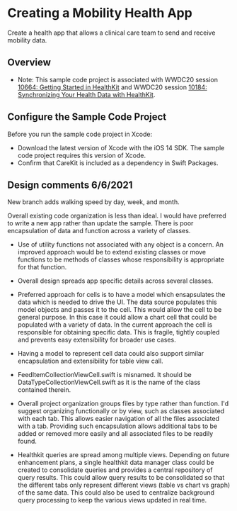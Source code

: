 # Creating a Mobility Health App

Create a health app that allows a clinical care team to send and receive mobility data.

## Overview

- Note: This sample code project is associated with WWDC20 session [10664: Getting Started in HealthKit](https://developer.apple.com/wwdc20/10664/) and WWDC20 session [10184: Synchronizing Your Health Data with HealthKit](https://developer.apple.com/wwdc20/10184/).

## Configure the Sample Code Project

Before you run the sample code project in Xcode:

* Download the latest version of Xcode with the iOS 14 SDK. The sample code project requires this version of Xcode.
* Confirm that CareKit is included as a dependency in Swift Packages.


## Design comments 6/6/2021

New branch adds walking speed by day, week, and month.


Overall existing code organization is less than ideal. I would have preferred to write a new app rather than update the sample.
There is poor encapsulation of data and function across a variety of classes.
- Use of utility functions not associated with any object is a concern. An improved approach would be to extend existing classes
or move functions to be methods of classes whose responsibility is appropriate for that function.
- Overall design spreads app specific details across several classes. 
- Preferred approach for cells is to have a model which ensapsulates the data which is needed to drive the UI. The data source
populates this model objects and passes it to the cell. This would allow the cell to be general purpose. In this case it could allow a chart
cell that could be populated with a variety of data. In the current approach the cell is responsible for obtaining specific data. This
is fragile, tightly coupled and prevents easy extensibility for broader use cases.
- Having a model to represent cell data could also support similar encapsulation and extensibility for table view call. 

- FeedItemCollectionViewCell.swift is misnamed. It should be DataTypeCollectionViewCell.swift as it is the name of the class contained therein.

- Overall project organization groups files by type rather than function. I'd suggest organizing functionally or by view, such 
as classes associated with each tab. This allows easier navigation of all the files associated with a tab. Providing such encapsulation allows
additional tabs to be added or removed more easily and all associated files to be readily found.

- Healthkit queries are spread among multiple views. Depending on future enhancement plans, a single
healthkit data manager class could be created to consolidate queries and provides a central repository of query results. This could allow query
results to be consolidated so that the different tabs only represent different views (table vs chart vs graph) of the same data. This could also be
used to centralize background query processing to keep the various views updated in real time.


